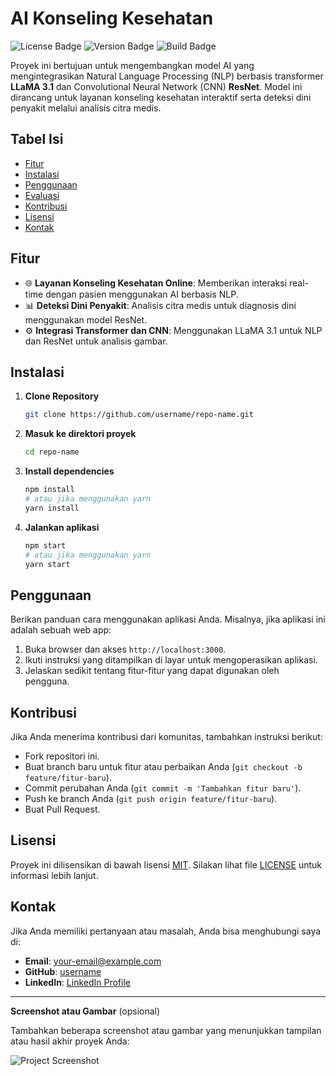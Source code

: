 
# **AI Konseling Kesehatan**

![License Badge](https://img.shields.io/badge/License-MIT-blue.svg)
![Version Badge](https://img.shields.io/badge/Version-1.0-brightgreen.svg)
![Build Badge](https://img.shields.io/badge/Build-Passing-success.svg)

Proyek ini bertujuan untuk mengembangkan model AI yang mengintegrasikan Natural Language Processing (NLP) berbasis transformer **LLaMA 3.1** dan Convolutional Neural Network (CNN) **ResNet**. Model ini dirancang untuk layanan konseling kesehatan interaktif serta deteksi dini penyakit melalui analisis citra medis.

## **Tabel Isi**

- [Fitur](#fitur)
- [Instalasi](#instalasi)
- [Penggunaan](#penggunaan)
- [Evaluasi](#evaluasi)
- [Kontribusi](#kontribusi)
- [Lisensi](#lisensi)
- [Kontak](#kontak)

## **Fitur**

- 🌐 **Layanan Konseling Kesehatan Online**: Memberikan interaksi real-time dengan pasien menggunakan AI berbasis NLP.
- 📊 **Deteksi Dini Penyakit**: Analisis citra medis untuk diagnosis dini menggunakan model ResNet.
- ⚙️ **Integrasi Transformer dan CNN**: Menggunakan LLaMA 3.1 untuk NLP dan ResNet untuk analisis gambar.

## **Instalasi**

1. **Clone Repository**

   ```bash
   git clone https://github.com/username/repo-name.git
   ```

2. **Masuk ke direktori proyek**

   ```bash
   cd repo-name
   ```

3. **Install dependencies**

   ```bash
   npm install
   # atau jika menggunakan yarn
   yarn install
   ```

4. **Jalankan aplikasi**

   ```bash
   npm start
   # atau jika menggunakan yarn
   yarn start
   ```

## **Penggunaan**

Berikan panduan cara menggunakan aplikasi Anda. Misalnya, jika aplikasi ini adalah sebuah web app:

1. Buka browser dan akses `http://localhost:3000`.
2. Ikuti instruksi yang ditampilkan di layar untuk mengoperasikan aplikasi.
3. Jelaskan sedikit tentang fitur-fitur yang dapat digunakan oleh pengguna.

## **Kontribusi**

Jika Anda menerima kontribusi dari komunitas, tambahkan instruksi berikut:

- Fork repositori ini.
- Buat branch baru untuk fitur atau perbaikan Anda (`git checkout -b feature/fitur-baru`).
- Commit perubahan Anda (`git commit -m 'Tambahkan fitur baru'`).
- Push ke branch Anda (`git push origin feature/fitur-baru`).
- Buat Pull Request.

## **Lisensi**

Proyek ini dilisensikan di bawah lisensi [MIT](https://opensource.org/licenses/MIT). Silakan lihat file [LICENSE](LICENSE) untuk informasi lebih lanjut.

## **Kontak**

Jika Anda memiliki pertanyaan atau masalah, Anda bisa menghubungi saya di:

- **Email**: your-email@example.com
- **GitHub**: [username](https://github.com/username)
- **LinkedIn**: [LinkedIn Profile](https://linkedin.com/in/yourprofile)

---

**Screenshot atau Gambar** (opsional)

Tambahkan beberapa screenshot atau gambar yang menunjukkan tampilan atau hasil akhir proyek Anda:

![Project Screenshot](https://via.placeholder.com/800x400)


